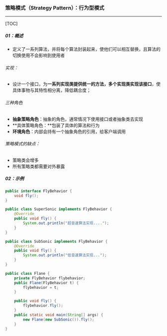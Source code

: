 ### 策略模式（Strategy Pattern）：行为型模式

------

[TOC]

##### 01：概述

- 定义了一系列算法，并将每个算法封装起来，使他们可以相互替换，且算法的切换使用不会影响到使用者

###### 实现：

- 设计一个接口，为**一系列实现类提供统一的方法，多个实现类实现该接口**，使具体事物与其特性相分离，降低耦合度；


###### 三种角色

- **抽象策略角色**：抽象的角色，通常情况下使用接口或者抽象类去实现
- **具体策略角色：**包装了具体的算法和行为
- **环境角色**：内部会持有一个抽象角色的引用，给客户端调用

###### 策略模式的缺点：

- 策略类会增多
- 所有策略类都需要对外暴露

##### 02：示例

```java
public interface FlyBehavior {
    void fly();
}

public class SuperSonic implements FlyBehavior {
    @Override
    public void fly() {
        System.out.println("超音速算法实现....");
    }
}

public class SubSonic implements FlyBehavior {
    @Override
    public void fly() {
        System.out.println("低音速算法实现...");
    }
}

public class Flane {
    private FlyBehavior flybehavior;
    public Flane(FlyBehavior t) {
        flybehavior = t;
    }

    public void fly() {
        flybehavior.fly();
    }
    public static void main(String[] args) {
        new Flane(new SubSonic()).fly();
    }
}
```









